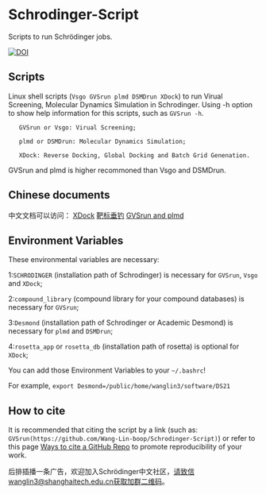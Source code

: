 # Schrodinger-Script
Scripts to run Schrödinger jobs.

[![DOI](https://zenodo.org/badge/365661221.svg)](https://zenodo.org/badge/latestdoi/365661221)


Scripts
----
Linux shell scripts (`Vsgo GVSrun plmd DSMDrun XDock`) to run Virual Screening, Molecular Dynamics Simulation in Schrodinger.
Using -h option to show help information for this scripts, such as `GVSrun -h`.

```
   GVSrun or Vsgo: Virual Screening;

   plmd or DSMDrun: Molecular Dynamics Simulation;

   XDock: Reverse Docking, Global Docking and Batch Grid Genenation.
```

GVSrun and plmd is higher recommoned than Vsgo and DSMDrun.

Chinese documents
----
中文文档可以访问：
[XDock](https://zhuanlan.zhihu.com/p/387371069)
[靶标垂钓](https://zhuanlan.zhihu.com/p/422890966)
[GVSrun and plmd](https://zhuanlan.zhihu.com/p/370850885)

Environment Variables
----
These environmental variables are necessary: 

1:`SCHRODINGER` (installation path of Schrodinger) is necessary for `GVSrun`, `Vsgo` and `XDock`;

2:`compound_library` (compound library for your compound databases) is necessary for `GVSrun`;

3:`Desmond` (installation path of Schrodinger or Academic Desmond) is necessary for `plmd` and `DSMDrun`;

4:`rosetta_app` or `rosetta_db` (installation path of rosetta) is optional for `XDock`;

You can add those Environment Variables to your `~/.bashrc`!

For example,  `export Desmond=/public/home/wanglin3/software/DS21`

How to cite
----
It is recommended that citing the script by a link (such as: `GVSrun(https://github.com/Wang-Lin-boop/Schrodinger-Script)`) or refer to this page [Ways to cite a GitHub Repo](https://www.wikihow.com/Cite-a-GitHub-Repository) to promote reproducibility of your work.

后排插播一条广告，欢迎加入Schrödinger中文社区，请致信wanglin3@shanghaitech.edu.cn获取加群二维码。
